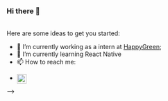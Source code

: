 ### Hi there 👋
<br/>
Here are some ideas to get you started:

- 🔭 I’m currently working as a intern at [HappyGreen](https://happy.green);
- 🌱 I’m currently learning React Native
- 📫 How to reach me: 
- <p>
    <a href="https://www.linkedin.com/in/coen-breg//">
    <img align="left" alt="Coen's LinkedIn" width="22px" src="https://raw.githubusercontent.com/peterthehan/peterthehan/master/assets/linkedin.svg" />
    </a>
</p>
-->
